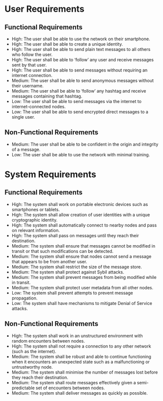 # User Requirements
## Functional Requirements
- High: The user shall be able to use the network on their smartphone.
- High: The user shall be able to create a unique identity.
- High: The user shall be able to send plain text messages to all others who follow the user.
- High: The user shall be able to ‘follow’ any user and receive messages sent by that user. 
- High: The user shall be able to send messages without requiring an internet connection.
- Medium: The user shall be able to send anonymous messages without their username.
- Medium: The user shall be able to ‘follow’ any hashtag and receive messages containing that hashtag.
- Low: The user shall be able to send messages via the internet to internet-connected nodes.
- Low: The user shall be able to send encrypted direct messages to a single user.

## Non-Functional Requirements
- Medium: The user shall be able to be confident in the origin and integrity of a message.
- Low: The user shall be able to use the network with minimal training.

# System Requirements
## Functional Requirements
- High: The system shall work on portable electronic devices such as smartphones or tablets.
- High: The system shall allow creation of user identities with a unique cryptographic identity.
- High: The system shall automatically connect to nearby nodes and pass on relevant information.
- High: The system shall pass on messages until they reach their destination.
- Medium: The system shall ensure that messages cannot be modified in transit or that such modifications can be detected.
- Medium: The system shall ensure that nodes cannot send a message that appears to be from another user.
- Medium: The system shall restrict the size of the message store.
- Medium: The system shall protect against Sybil attacks.
- Medium: The system shall prevent messages from being modified while in transit.
- Medium: The system shall protect user metadata from all other nodes.
- Low: The system shall prevent attempts to prevent message propagation.
- Low: The system shall have mechanisms to mitigate Denial of Service attacks.

## Non-Functional Requirements
- High: The system shall work in an unstructured environment with random encounters between nodes.
- High: The system shall not require a connection to any other network (such as the internet).
- Medium: The system shall be robust and able to continue functioning when it encounters an unexpected state such as a malfunctioning or untrustworthy node.
- Medium: The system shall minimise the number of messages lost before they reach their destination.
- Medium: The system shall route messages effectively given a semi-predictable set of encounters between nodes.
- Medium: The system shall deliver messages as quickly as possible.
